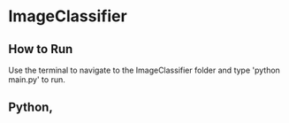 # ImageClassifier

## How to Run
Use the terminal to navigate to the ImageClassifier folder and type 'python main.py' to run.

## Python, 
